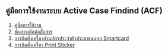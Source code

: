 ## คู่มือการใช้งานระบบ Active Case Findind (ACF)

1. [คู่มือการใช้งาน](../user/login.md)
2. [ช่องทางติดต่อสื่อสาร](../contact/index.md)
3. [การติดตั้งเครื่องอ่านบัตรประจำตัวประชาชนแบบ Smartcard](../smartcard/install.md)
4. [การติดตั้งเครื่อง Print Sticker](../setprintsticker/index.md)

<!-- >เมนูเพิ่มเติมอื่น ๆ สามารถกดปุ่มไอคอนแฮมเบอร์เกอร์

![Logo](./img/menu-top.png) -->



